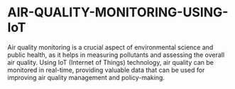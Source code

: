 # AIR-QUALITY-MONITORING-USING-IoT
Air quality monitoring is a crucial aspect of environmental science and public health, as it helps in measuring pollutants and assessing the overall air quality. Using IoT (Internet of Things) technology, air quality can be monitored in real-time, providing valuable data that can be used for improving air quality management and policy-making.
